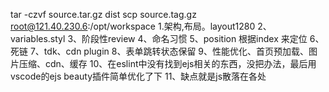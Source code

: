 tar -czvf source.tar.gz dist
scp source.tag.gz root@121.40.230.6:/opt/workspace
1.架构,布局。layout1280
2、variables.styl
3、阶段性review
4、命名习惯
5、position 根据index 来定位
6、死链
7、tdk、cdn plugin
8、表单跳转状态保留
9、性能优化、首页预加载、图片压缩、cdn、缓存
10、在eslint中没有找到ejs相关的东西，没把办法，最后用vscode的ejs beauty插件简单优化了下
11、缺点就是js散落在各处
